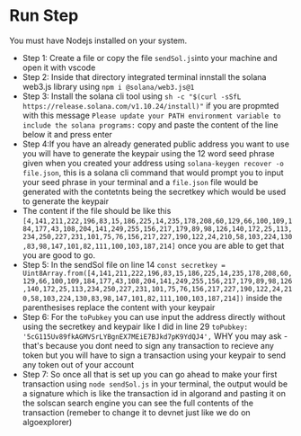 
# Run Step
You must have Nodejs installed on your system.
- Step 1: Create a file or copy the file `sendSol.js`into your machine and open it with vscode
- Step 2: Inside that directory integrated terminal innstall the solana web3.js library using `npm i @solana/web3.js@1`
- Step 3: Install the solana cli tool using `sh -c "$(curl -sSfL https://release.solana.com/v1.10.24/install)"` if you are propmted with this message `Please update your PATH environment variable to include the solana programs:` copy and paste the content of the line below it and press enter
- Step 4:If you have an already generated public address you want to use you will have to generate the keypair using the 12 word seed phrase given when you created your address using `solana-keygen recover -o file.json`, this is a solana cli command that would prompt you to input your seed phrase in your terminal and a `file.json` file would be generated with the contetnts being the secretkey which would be used to generate the keypair
- The content if the file should be like this `[4,141,211,222,196,83,15,186,225,14,235,178,208,60,129,66,100,109,184,177,43,108,204,141,249,255,156,217,179,89,98,126,140,172,25,113,234,250,227,231,101,75,76,156,217,227,190,122,24,210,58,103,224,130,83,98,147,101,82,111,100,103,187,214]` once you are able to get that you are good to go.
- Step 5: In the sendSol file on line 14 `const secretkey = Uint8Array.from([4,141,211,222,196,83,15,186,225,14,235,178,208,60,129,66,100,109,184,177,43,108,204,141,249,255,156,217,179,89,98,126,140,172,25,113,234,250,227,231,101,75,76,156,217,227,190,122,24,210,58,103,224,130,83,98,147,101,82,111,100,103,187,214])` inside the parenthesises replace the content with your keypair
- Step 6: For the `toPubkey` you can use input the address directly without using the secretkey and keypair like I did in line 29 `toPubkey: '5cG115Uv89fkAGMVSrLYBgnEX7MEiE7BJkd7pK9YdQJ4',` WHY you may ask - that's because you dont need to sign any transaction to recieve any token but you will have to sign a transaction using your keypair to send any token out of your account
- Step 7: So once all that is set up you can go ahead to make your first transaction using `node sendSol.js` in your terminal, the output would be a signature which is like the transaction id in algorand and pasting it on the solscan search engine you can see the full contents of the transaction (remeber to change it to devnet just like we do on algoexplorer)


